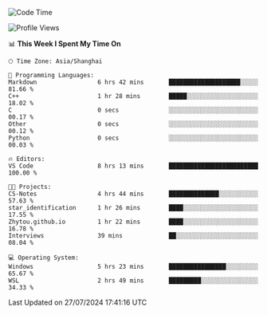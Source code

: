 <!--START_SECTION:waka-->
![Code Time](http://img.shields.io/badge/Code%20Time-1%2C869%20hrs%2041%20mins-blue)

![Profile Views](http://img.shields.io/badge/Profile%20Views-5-blue)

📊 **This Week I Spent My Time On** 

```text
🕑︎ Time Zone: Asia/Shanghai

💬 Programming Languages: 
Markdown                 6 hrs 42 mins       ████████████████████░░░░░   81.66 % 
C++                      1 hr 28 mins        █████░░░░░░░░░░░░░░░░░░░░   18.02 % 
C                        0 secs              ░░░░░░░░░░░░░░░░░░░░░░░░░   00.17 % 
Other                    0 secs              ░░░░░░░░░░░░░░░░░░░░░░░░░   00.12 % 
Python                   0 secs              ░░░░░░░░░░░░░░░░░░░░░░░░░   00.03 % 

🔥 Editors: 
VS Code                  8 hrs 13 mins       █████████████████████████   100.00 % 

🐱‍💻 Projects: 
CS-Notes                 4 hrs 44 mins       ██████████████░░░░░░░░░░░   57.63 % 
star_identification      1 hr 26 mins        ████░░░░░░░░░░░░░░░░░░░░░   17.55 % 
Zhytou.github.io         1 hr 22 mins        ████░░░░░░░░░░░░░░░░░░░░░   16.78 % 
Interviews               39 mins             ██░░░░░░░░░░░░░░░░░░░░░░░   08.04 % 

💻 Operating System: 
Windows                  5 hrs 23 mins       ████████████████░░░░░░░░░   65.67 % 
WSL                      2 hrs 49 mins       █████████░░░░░░░░░░░░░░░░   34.33 % 
```


 Last Updated on 27/07/2024 17:41:16 UTC
<!--END_SECTION:waka-->